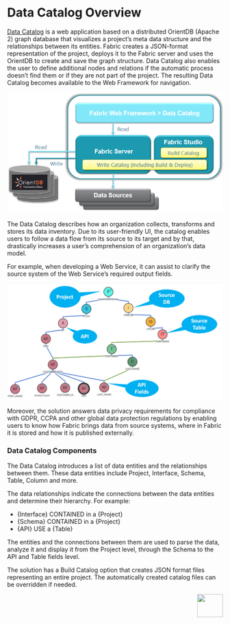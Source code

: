 # Data Catalog Overview

<a href="https://www.k2view.com/platform/data-catalog/" target="_blank">Data Catalog</a> is a web application based on a distributed OrientDB (Apache 2) graph database that visualizes a project’s meta data structure and the relationships between its entities.  Fabric creates a JSON-format representation of the project, deploys it to the Fabric server and uses the OrientDB to create and save the graph structure. Data Catalog also enables the user to define additional nodes and relations if the automatic process doesn’t find them or if they are not part of the project. The resulting Data Catalog becomes available to the Web Framework for navigation. 

![image](images/33_architecture.PNG)



The Data Catalog describes how an organization collects, transforms and stores its data inventory. Due to its user-friendly UI, the catalog enables users to follow a data flow from its source to its target and by that, drastically increases a user’s comprehension of an organization’s data model. 

For example, when developing a Web Service, it can assist to clarify the source system of the Web Service’s required output fields.

![image](images/33_01_tree_ws.png)

Moreover, the solution answers data privacy requirements for compliance with GDPR, CCPA and other global data protection regulations by enabling users to know how Fabric brings data from source systems, where in Fabric it is stored and how it is published externally.

### Data Catalog Components

The Data Catalog introduces a list of data entities and the relationships between them. These data entities include Project, Interface, Schema, Table, Column and more. 

The data relationships indicate the connections between the data entities and determine their hierarchy. For example:

* {Interface} CONTAINED in a {Project}
* {Schema} CONTAINED in a {Project}
* {API} USE a {Table}

The entities and the connections between them are used to parse the data, analyze it and display it from the Project level, through the Schema to the API and Table fields level. 

The solution has a Build Catalog option that creates JSON format files representing an entire project. The automatically created catalog files can be overridden if needed.

[<img align="right" width="60" height="54" src="/articles/images/Next.png">](02_e2e_catalog_creation_process.md)  

